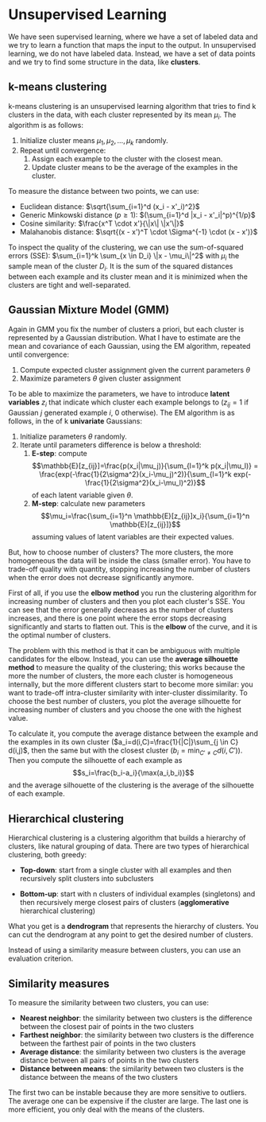 # Unsupervised Learning
 
We have seen supervised learning, where we have a set of labeled data and we try to learn a function that maps the input to the output. In unsupervised learning, we do not have labeled data. Instead, we have a set of data points and we try to find some structure in the data, like **clusters**.

## k-means clustering

k-means clustering is an unsupervised learning algorithm that tries to find k clusters in the data, with each cluster represented by its mean $\mu_i$. The algorithm is as follows:

1. Initialize cluster means $\mu_1, \mu_2, \dots, \mu_k$ randomly.
2. Repeat until convergence:
    1. Assign each example to the cluster with the closest mean.
    2. Update cluster means to be the average of the examples in the cluster.

To measure the distance between two points, we can use:

- Euclidean distance: $\sqrt{\sum_{i=1}^d (x_i - x'_i)^2}$
- Generic Minkowski distance ($p\ge1$): $(\sum_{i=1}^d |x_i - x'_i|^p)^{1/p}$
- Cosine similarity: $\frac{x^T \cdot x'}{\|x\| \|x'\|}$
- Malahanobis distance: $\sqrt{(x - x')^T \cdot \Sigma^{-1} \cdot (x - x')}$

To inspect the quality of the clustering, we can use the sum-of-squared errors (SSE): $\sum_{i=1}^k \sum_{x \in D_i} \|x - \mu_i\|^2$ with $\mu_i$ the sample mean of the cluster $D_i$. It is the sum of the squared distances between each example and its cluster mean and it is minimized when the clusters are tight and well-separated.

## Gaussian Mixture Model (GMM)

Again in GMM you fix the number of clusters a priori, but each cluster is represented by a Gaussian distribution. What I have to estimate are the mean and covariance of each Gaussian, using the EM algorithm, repeated until convergence:

1. Compute expected cluster assignment given the current parameters $\theta$
2. Maximize parameters $\theta$ given cluster assignment

To be able to maximize the parameters, we have to introduce **latent variables** $z_i$ that indicate which cluster each example belongs to ($z_{ij}=1$ if Gaussian $j$ generated example $i$, $0$ otherwise). The EM algorithm is as follows, in the of k **univariate** Gaussians:

1. Initialize parameters $\theta$ randomly.
2. Iterate until parameters difference is below a threshold:
    1. **E-step**: compute $$\mathbb{E}[z_{ij}]=\frac{p(x_i|\mu_j)}{\sum_{l=1}^k p(x_i|\mu_l)} = \frac{exp(-\frac{1}{2\sigma^2}(x_i-\mu_j)^2)}{\sum_{l=1}^k exp(-\frac{1}{2\sigma^2}(x_i-\mu_l)^2)}$$ of each latent variable given $\theta$.
    2. **M-step**: calculate new parameters $$\mu_i=\frac{\sum_{i=1}^n \mathbb{E}[z_{ij}]x_i}{\sum_{i=1}^n \mathbb{E}[z_{ij}]}$$
     assuming values of latent variables are their expected values.

But, how to choose number of clusters? The more clusters, the more homogeneous the data will be inside the class (smaller error). You have to trade-off quality with quantity, stopping increasing the number of clusters when the error does not decrease significantly anymore.

First of all, if you use the **elbow method** you run the clustering algorithm for increasing number of clusters and then you plot each cluster's SSE. You can see that the error generally decreases as the number of clusters increases, and there is one point where the error stops decreasing significantly and starts to flatten out. This is the **elbow** of the curve, and it is the optimal number of clusters.

The problem with this method is that it can be ambiguous with multiple candidates for the elbow. Instead, you can use the **average silhouette method** to measure the quality of the clustering; this works because the more the number of clusters, the more each cluster is homogeneous internally, but the more different clusters start to become more similar: you want to trade-off intra-cluster similarity with inter-cluster dissimilarity. To choose the best number of clusters, you plot the average silhouette for increasing number of clusters and you choose the one with the highest value.

To calculate it, you compute the average distance between the example and the examples in its own cluster ($a_i=d(i,C)=\frac{1}{|C|}\sum_{j \in C} d(i,j)$, then the same but with the closest cluster ($b_i=\min_{C' \neq C} d(i,C')$). Then you compute the silhouette of each example as $$s_i=\frac{b_i-a_i}{\max(a_i,b_i)}$$ and the average silhouette of the clustering is the average of the silhouette of each example.

## Hierarchical clustering

Hierarchical clustering is a clustering algorithm that builds a hierarchy of clusters, like natural grouping of data. There are two types of hierarchical clustering, both greedy:

- **Top-down**: start from a single cluster with all examples and then recursively split clusters into subclusters

- **Bottom-up**: start with n clusters of individual examples (singletons) and then recursively merge closest pairs of clusters (**agglomerative** hierarchical clustering)

What you get is a **dendrogram** that represents the hierarchy of clusters. You can cut the dendrogram at any point to get the desired number of clusters.

Instead of using a similarity measure between clusters, you can use an evaluation criterion.

## Similarity measures

To measure the similarity between two clusters, you can use:

- **Nearest neighbor**: the similarity between two clusters is the difference between the closest pair of points in the two clusters
- **Farthest neighbor**: the similarity between two clusters is the difference between the farthest pair of points in the two clusters
- **Average distance**: the similarity between two clusters is the average distance between all pairs of points in the two clusters
- **Distance between means**: the similarity between two clusters is the distance between the means of the two clusters

The first two can be instable because they are more sensitive to outliers. The average one can be expensive if the cluster are large. The last one is more efficient, you only deal with the means of the clusters.